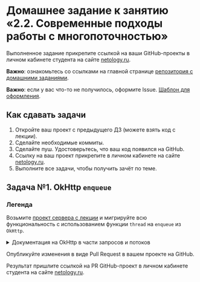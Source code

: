 # Домашнее задание к занятию «2.2. Современные подходы работы с многопоточностью»

Выполненное задание прикрепите ссылкой на ваши GitHub-проекты в личном кабинете студента на сайте [netology.ru](https://netology.ru).

**Важно**: ознакомьтесь со ссылками на главной странице [репозитория с домашними заданиями](../README.md).

**Важно**: если у вас что-то не получилось, оформите Issue. [Шаблон для оформления](../report-requirements.md).

## Как сдавать задачи

1. Откройте ваш проект с предыдущего ДЗ (можете взять код с лекции).
1. Сделайте необходимые коммиты.
1. Сделайте пуш. Удостоверьтесь, что ваш код появился на GitHub.
1. Ссылку на ваш проект прикрепите в личном кабинете на сайте [netology.ru](https://netology.ru).
1. Выполните все задачи, чтобы получить зачёт по теме.

## Задача №1. OkHttp `enqueue`

### Легенда

Возьмите [проект сервера с лекции](https://github.com/netology-code/andin-code/tree/master/05_current) и мигрируйте всю функциональность с использованием функции `thread` на `enqueue` из `OkHttp`.

<details>
<summary>Документация на OkHttp в части запросов и потоков</summary>

[Ссылка](https://square.github.io/okhttp/calls/)

#### Calls

Запросы могут быть выполнены двумя способами:

* синхронные: ваш поток блокируется до тех пор, пока ответ не станет доступен;
* асинхронные: вы ставите запрос в очередь в любом потоке и получаете ответ в другом потоке тогда, когда он станет доступен.

#### Dispatch

Для синхронных запросов вы предоставляете собственные потоки и сами отвечаете за распределение запросов по потокам.

Для асинхронных запросов Dispatcher реализует политику максимального количества одновременных запросов. Вы можете установить максимум на веб-сервер (по умолчанию — 5) и общий максимум (по умолчанию — 64).

</details>

Опубликуйте изменения в виде Pull Request в вашем проекте на GitHub.

Результат пришлите ссылкой на PR GitHub-проект в личном кабинете студента на сайте [netology.ru](https://netology.ru).
